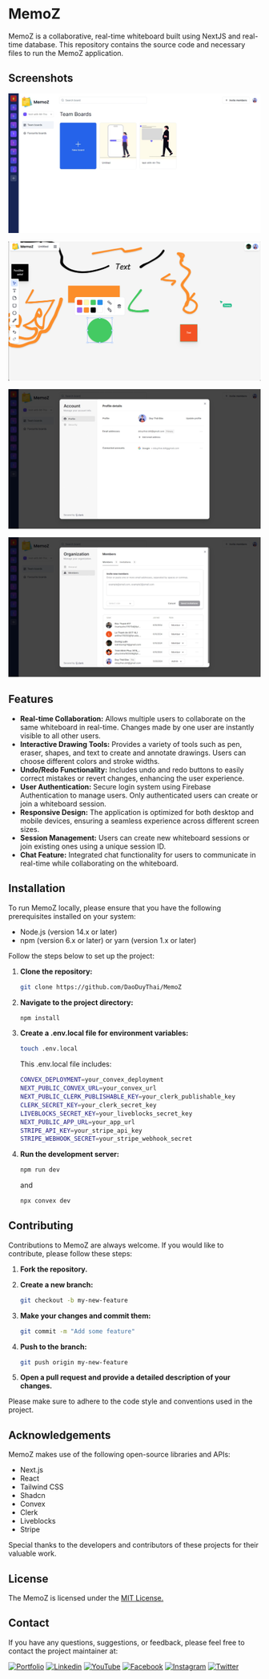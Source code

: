 # MemoZ

MemoZ is a collaborative, real-time whiteboard built using NextJS and real-time database. This repository contains the source code and necessary files to run the MemoZ application.

## Screenshots

![Screenshot 1](screenshots/screenshot1.png)

![Screenshot 2](screenshots/screenshot2.png)

![Screenshot 1](screenshots/screenshot3.png)

![Screenshot 2](screenshots/screenshot4.png)

## Features

- **Real-time Collaboration:** Allows multiple users to collaborate on the same whiteboard in real-time. Changes made by one user are instantly visible to all other users.
- **Interactive Drawing Tools:** Provides a variety of tools such as pen, eraser, shapes, and text to create and annotate drawings. Users can choose different colors and stroke widths.
- **Undo/Redo Functionality:** Includes undo and redo buttons to easily correct mistakes or revert changes, enhancing the user experience.
- **User Authentication:** Secure login system using Firebase Authentication to manage users. Only authenticated users can create or join a whiteboard session.
- **Responsive Design:** The application is optimized for both desktop and mobile devices, ensuring a seamless experience across different screen sizes.
- **Session Management:** Users can create new whiteboard sessions or join existing ones using a unique session ID.
- **Chat Feature:** Integrated chat functionality for users to communicate in real-time while collaborating on the whiteboard.

## Installation

To run MemoZ locally, please ensure that you have the following prerequisites installed on your system:

- Node.js (version 14.x or later)
- npm (version 6.x or later) or yarn (version 1.x or later)

Follow the steps below to set up the project:

1. **Clone the repository:**

    ```bash
    git clone https://github.com/DaoDuyThai/MemoZ
    ```

2. **Navigate to the project directory:**

    ```bash
    npm install
    ```

3. **Create a .env.local file for environment variables:**

    ```bash
    touch .env.local
    ```
    This .env.local file includes:
    ```bash
    CONVEX_DEPLOYMENT=your_convex_deployment
    NEXT_PUBLIC_CONVEX_URL=your_convex_url
    NEXT_PUBLIC_CLERK_PUBLISHABLE_KEY=your_clerk_publishable_key
    CLERK_SECRET_KEY=your_clerk_secret_key
    LIVEBLOCKS_SECRET_KEY=your_liveblocks_secret_key
    NEXT_PUBLIC_APP_URL=your_app_url
    STRIPE_API_KEY=your_stripe_api_key
    STRIPE_WEBHOOK_SECRET=your_stripe_webhook_secret
    ```

4. **Run the development server:**

    ```bash
    npm run dev
    ```
    and
    ```bash
    npx convex dev
    ```
    
## Contributing

Contributions to MemoZ are always welcome. If you would like to contribute, please follow these steps:

1. **Fork the repository.**
2. **Create a new branch:**

    ```bash
    git checkout -b my-new-feature
    ```

3. **Make your changes and commit them:**

    ```bash
    git commit -m "Add some feature"
    ```

4. **Push to the branch:**

    ```bash
    git push origin my-new-feature
    ```

5. **Open a pull request and provide a detailed description of your changes.**

Please make sure to adhere to the code style and conventions used in the project.

## Acknowledgements

MemoZ makes use of the following open-source libraries and APIs:

- Next.js
- React
- Tailwind CSS
- Shadcn
- Convex
- Clerk
- Liveblocks
- Stripe

Special thanks to the developers and contributors of these projects for their valuable work.


## License

The MemoZ is licensed under the [MIT License.](https://choosealicense.com/licenses/mit/)

## Contact

If you have any questions, suggestions, or feedback, please feel free to contact the project maintainer at:

[![Portfolio](https://img.shields.io/badge/my_portfolio-000?style=for-the-badge&logo=ko-fi&logoColor=white)](https://portfolio.codewithdt.com/)
[![Linkedin](https://img.shields.io/badge/linkedin-0A66C2?style=for-the-badge&logo=linkedin&logoColor=white)](https://www.linkedin.com/in/dduythai/)
[![YouTube](https://img.shields.io/badge/YouTube-%23FF0000.svg?style=for-the-badge&logo=YouTube&logoColor=white)](https://www.youtube.com/@codewithdt)
[![Facebook](https://img.shields.io/badge/Facebook-1877F2?style=for-the-badge&logo=facebook&logoColor=white)](https://www.facebook.com/duythai.ddt/)
[![Instagram](https://img.shields.io/badge/Instagram-%23E4405F.svg?style=for-the-badge&logo=Instagram&logoColor=white)](https://www.instagram.com/dduy_thai/)
[![Twitter](https://img.shields.io/badge/twitter-1DA1F2?style=for-the-badge&logo=twitter&logoColor=white)](https://twitter.com/codewithdt)
